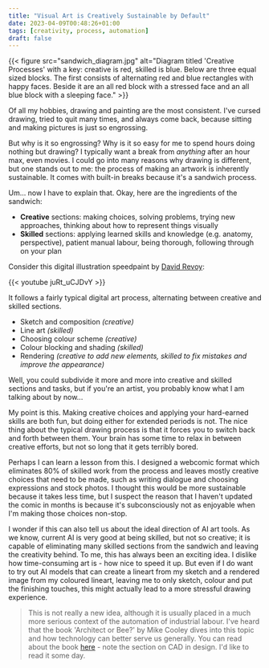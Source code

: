 ```yaml
---
title: "Visual Art is Creatively Sustainable by Default"
date: 2023-04-09T00:48:26+01:00
tags: [creativity, process, automation]
draft: false
---
```


{{< figure src="sandwich_diagram.jpg" alt="Diagram titled 'Creative Processes' with a key: creative is red, skilled is blue. Below are three equal sized blocks. The first consists of alternating red and blue rectangles with happy faces. Beside it are an all red block with a stressed face and an all blue block with a sleeping face." >}}

Of all my hobbies, drawing and painting are the most consistent. I've cursed drawing, tried to quit many times, and always come back, because sitting and making pictures is just so engrossing.

But why is it so engrossing? Why is it so easy for me to spend hours doing nothing but drawing? I typically want a break from _anything_ after an hour max, even movies. I could go into many reasons why drawing is different, but one stands out to me: the process of making an artwork is inherently sustainable. It comes with built-in breaks because it's a sandwich process.

Um... now I have to explain that. Okay, here are the ingredients of the sandwich:
- **Creative** sections: making choices, solving problems, trying new approaches, thinking about how to represent things visually
- **Skilled** sections: applying learned skills and knowledge (e.g. anatomy, perspective), patient manual labour, being thorough, following through on your plan

Consider this digital illustration speedpaint by [David Revoy](https://www.davidrevoy.com/):

{{< youtube juRt_uCJDvY >}}

It follows a fairly typical digital art process, alternating between creative and skilled sections.

- Sketch and composition _(creative)_
- Line art _(skilled)_
- Choosing colour scheme _(creative)_
- Colour blocking and shading _(skilled)_
- Rendering _(creative to add new elements, skilled to fix mistakes and improve the appearance)_

Well, you could subdivide it more and more into creative and skilled sections and tasks, but if you're an artist, you probably know what I am talking about by now...

My point is this. Making creative choices and applying your hard-earned skills are both fun, but doing either for extended periods is not. The nice thing about the typical drawing process is that it forces you to switch back and forth between them. Your brain has some time to relax in between creative efforts, but not so long that it gets terribly bored.

Perhaps I can learn a lesson from this. I designed a webcomic format which eliminates 80% of skilled work from the process and leaves mostly creative choices that need to be made, such as writing dialogue and choosing expressions and stock photos. I thought this would be more sustainable because it takes less time, but I suspect the reason that I haven't updated the comic in months is because it's subconsciously not as enjoyable when I'm making those choices non-stop.

I wonder if this can also tell us about the ideal direction of AI art tools. As we know, current AI is very good at being skilled, but not so creative; it is capable of eliminating many skilled sections from the sandwich and leaving the creativity behind. To me, this has always been an exciting idea. I dislike how time-consuming art is - how nice to speed it up. But even if I do want to try out AI models that can create a lineart from my sketch and a rendered image from my coloured lineart, leaving me to only sketch, colour and put the finishing touches, this might actually lead to a more stressful drawing experience.

> This is not really a new idea, although it is usually placed in a much more serious context of the automation of industrial labour. I've heard that the book 'Architect or Bee?' by Mike Cooley dives into this topic and how technology can better serve us generally. You can read about the book [here](https://mikepressuk.medium.com/architect-or-bee-420de175e9c1) - note the section on CAD in design. I'd like to read it some day.
